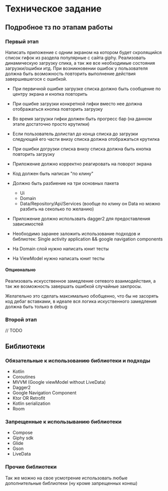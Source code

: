 # Техническое задание

## Подробное тз по этапам работы

### Первый этап

Написать приложение с одним экраном на котором будет скролящийся список гифок из раздела популярные с сайта giphy.
Реализовать динамическую загрузку спика, а так же все необходимые состояния загрузки/ошибки итд. При возникновении
ошибок у пользователя должна быть возможность повторить выполнение действия завершившегося с ошибкой.

* При первичной ошибке загрузке списка должно быть сообщение по центру экрана и кнопка повторить
* При ошибке загрузки конкретной гифки вместо нее должна отображаться кнопка повторить загрузку
* Во время загрузки гифки должен быть прогресс бар (на данном этапе достаточно просто крутилки)
* Если пользователь долистал до конца списка до загрузки следующей его части внизу списка должна отображаться крутилка
* При ошибки догрузки списка внизу списка должна быть кнопка повторить загрузку
* Приложение должно корректно реагировать на поворот экрана


* Код должен быть написан "по клину"
* Должно быть разбиение на три основных пакета
    * Ui
    * Domain
    * Data/Repository/Api/Services (вообще по клину он Data но можно разбить на секолько по желанию)
* Приложение должно использвать dagger2 для предоставления зависимостей
* Необходимо заранее заложить использование подходов и библиотек: Single activity application && google navigation
  components
* На Domain слой нужно написать юнит тесты
* На ViewModel нужно написать юнит тесты

#### Опционально

Реализовать искусственное замедление сетевого взаимодействия, а так же возможность завершать ошибкой случайные закпросы.

Желательно это сделать максимально обобщенно, что бы не засорять код дебаг вставками, в идеале вся логика искуственного
замедления должна быть только в debug

### Второй этап

// TODO

## Библиотеки

### Обязательные к использованию библиотеки и подходы

* Kotlin
* Coroutines
* MVVM (Google viewModel without LiveData)
* Dagger2
* Google Navigation Component
* Ktor OR Retrofit
* Kotlin serialization
* Room

### Запрещенные к использыванию библиотеки

* Compose
* Giphy sdk
* Glide
* Gson
* LiveData

### Прочие библиотеки

Так же можно на свое усмотрение использовать любые дополнительные библиотеки (ну кроме запрещенных конеш)